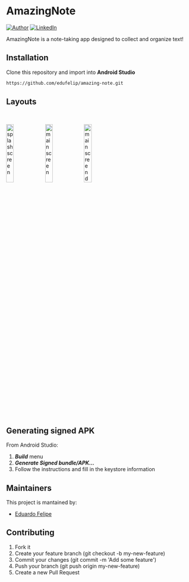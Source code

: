 # AmazingNote
[![Author](https://img.shields.io/static/v1?label=@author&message=Eduardo%20Santos&color=navy)](https://github.com/edufelip)
[![LinkedIn](https://img.shields.io/static/v1?label=@linkedin&message=@edu_santos&color=blue)](https://www.linkedin.com/in/eduardo-felipe-dev/)

AmazingNote is a note-taking app designed to collect and organize text!

## Installation
Clone this repository and import into **Android Studio**
```bash
https://github.com/edufelip/amazing-note.git
```

## Layouts
<br>
  <p align="left">
            <img alt="splash screen"
            src="https://i.imgur.com/Svl1c0g.png" width="20%" 
            title="splash screen">
            <img alt="main screen"
            src="https://i.imgur.com/tg3wZi8.png" width="20%" 
            title="main screen">
            <img alt="main screen dark"
            src="https://i.imgur.com/AFtpBuB.png" width="20%" 
            title="main screen dark">
  
## Generating signed APK
From Android Studio:
1. ***Build*** menu
2. ***Generate Signed bundle/APK...***
3. Follow the instructions and fill in the keystore information

## Maintainers
This project is mantained by:
* [Eduardo Felipe](http://github.com/edufelip)

## Contributing

1. Fork it
2. Create your feature branch (git checkout -b my-new-feature)
3. Commit your changes (git commit -m 'Add some feature')
4. Push your branch (git push origin my-new-feature)
5. Create a new Pull Request
